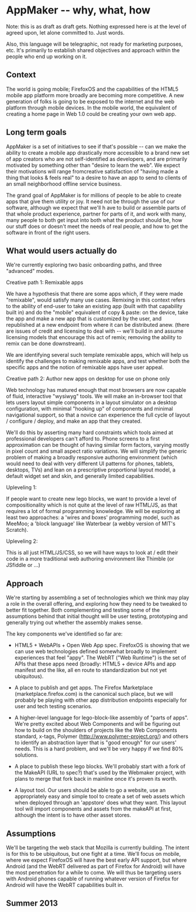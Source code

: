 AppMaker -- why, what, how
==============

Note: this is as draft as draft gets.  Nothing expressed here is at the level of agreed upon, let alone committed to.  Just words.

Also, this language will be telegraphic, not ready for marketing purposes, etc.  It's primarily to establish
shared objectives and approach within the people who end up working on it.

Context
------

The world is going mobile; FirefoxOS and the capabilities of the HTML5 mobile app platform more broadly are becoming more competitive.  A new generation of folks is going to be exposed to the internet and the web platform through mobile devices.  In the mobile world, the equivalent of creating a home page in Web 1.0
could be creating your own web app.

Long term goals
------

AppMaker is a set of initiatives to see if that's possible -- can we make the ability to create a mobile app drastically more accessible to a brand new set of app creators who are not self-identified as developers, and are primarily motivated by something other than "desire to learn the web".  We expect their motivations will
range fromcreative satisfaction of "having made a thing that looks & feels real" to a desire to have an app to send to clients of an small neighborhood offline service business.

The grand goal of AppMaker is for millions of people to be able to create apps that give them utility or joy.  It need not be through the use of our software, although we expect that we'll h ave to build or assemble parts of that whole product experience, partner for parts of it, and work with many, many people to both get input into both what the product should be, how our stuff does or doesn't meet the needs of real people, and how to get the software in front of the right users.

What would users actually do
--------------

We're currently exploring two basic onboarding paths, and three "advanced" modes.

Creative path 1: Remixable apps

We have a hypothesis that there are some apps which, if they were made "remixable", would satisfy many use cases. Remixing in this context refers to the ability of end-user to take an existing app (built with that capability built in)
and do the "mobile" equivalent of copy & paste: on the device, take the app and make a new app that is customized by the user, and republished at a new endpoint from where it can be distributed anew.  (there are issues of credit
and licensing to deal with -- we'll build in and assume licensing models that encourage this act of remix; removing the ability to remix can be done downstream).

We are identifying several such template remixable apps, which will help us identify the challenges to making remixable apps, and test whether both the specific apps and the notion of remixable apps have user appeal.

Creative path 2: Author new apps on desktop for use on phone only

Web technology has matured enough that most browsers are now capable of fluid, interactive "wysiwyg" tools. We will make an in-browser tool that lets users layout simple components in a layout simulator on a desktop configuration, with minimal "hooking up" of components and minimal navigational support, so that a novice can experience the full cycle of layout / configure / deploy, and make an app that they created.

We'll do this by asserting many hard constraints which tools aimed at professional developers can't afford to. Phone screens to a first approximation can be thought of having similar form factors, varying mostly in pixel
count and small aspect ratio variations.  We will simplify the generic problem of making a broadly responsive authoring environment (which would need to deal with very different UI patterns for phones, tablets, desktops, TVs) and lean on
a prescriptive proportional layout model, a default widget set and skin, and generally limited capabilities.

Upleveling 1: 

If people want to create new lego blocks, we want to provide a level of compositionality which is not quite at the level of raw HTML/JS, as that requires a lot of formal programming knowledge.  We will be exploring at least
two approaches: a 'wires and boxes' programming model, such as MeeMoo; a 'block language' like Waterbear (a webby  version of MIT's Scratch).

Upleveling 2:

This is all just HTML/JS/CSS, so we will have ways to look at / edit their code in a more traditional web authoring environment like Thimble (or JSfiddle or ...)

Approach
-------

We're starting by assembling a set of technologies which we think may play a role in the overall offering, and exploring how they need to be tweaked to better fit together.  Both complementing and testing some of the assumptions behind that initial thought will be user testing, prototyping and generally trying out whether the assembly makes sense.

The key components we've identified so far are:

* HTML5 + WebAPIs + Open Web App spec.  FirefoxOS is showing that we can use web technologies defined somewhat broadly to implement experiences that feel "appy".  The WebRT ("Web Runtime") is the set of APIs that these apps
need (broadly: HTML5 + device APIs and app manifest and the like, all en route to standardization but not yet ubiquitous).

* A place to publish and get apps.  The Firefox Marketplace (marketplace.firefox.com) is the canonical such place, but we will probably be playing with other app distribution endpoints especially for user and tech testing
scenarios.

* A higher-level language for lego-block-like assembly of "parts of apps".  We're pretty excited about Web Components and will be figuring out how to build on the shoulders of projects like the Web Components standard, x-tags,
Polymer (http://www.polymer-project.org/) and others to identify an abstraction layer that is "good enough" for our users' needs.  This is a hard problem, and we'll be very happy if we find 80% solutions.

* A place to publish these lego blocks.  We'll probably start with a fork of the MakeAPI (URL to spec?) that's used by the Webmaker project, with plans to merge that fork back in mainline once it's proven its worth. 

* A layout tool.  Our users  should be able to go a website, use an appropriately easy and simple tool to create a set of web assets which when deployed through an 'appstore' does what they want.  This layout tool will import components and assets from the makeAPI at first, although the intent is to have other asset stores.

Assumptions
----------------

We'll be targeting the web stack that Mozilla is currently building.  The intent is for this to be ubiquitous, but one fight at a time.  We'll focus on mobile, where we expect FirefoxOS will have the best early API support, but where Android (and the WebRT delivered as part of Firefox for Android) will have the most penetration for a while to come.  We will thus be targeting users with Android phones capable of running whatever version of Firefox for Android will have the WebRT capabilities built in.




Summer 2013
----------


